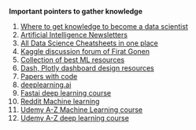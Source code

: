 **Important pointers to gather knowledge**

1) [Where to get knowledge to become a data scientist](https://gist.github.com/SubhadityaMukherjee/6a70d6dc74783e2addac8bed475ac220)
2) [Artificial Intelligence Newsletters](https://www.linkedin.com/newsletters/artificial-intelligence-6598352935271358464/)
3) [All Data Science Cheatsheets in one place](https://www.datacamp.com/community/data-science-cheatsheets)
4) [Kaggle discussion forum of Firat Gonen](https://www.kaggle.com/frtgnn/discussion)
5) [Collection of best ML resources](https://madewithml.com/topics/)
6) [Dash, Plotly dashboard design resources](https://www.kaggle.com/getting-started/100831)
7) [Papers with code](https://paperswithcode.com/)
8) [deeplearning.ai](https://www.deeplearning.ai/)
9) [Fastai deep learning course](https://course.fast.ai/)
10) [Reddit Machine learning](https://www.reddit.com/r/MachineLearning/)
11) [Udemy A-Z Machine Learning course](https://www.udemy.com/course/machinelearning/)
12) [Udemy A-Z deep learning course](https://www.udemy.com/course/deeplearning/)